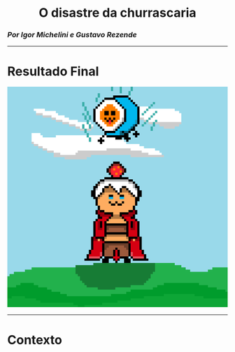 <h1 style="text-align: center;">O disastre da churrascaria</h1>
<h3><i>Por Igor Michelini e Gustavo Rezende</i></h3> <hr>

<h1>Resultado Final</h1>
<img src="imgs/pixil-gif-drawing (1).gif">

<hr>

<h1>Contexto</h1>
